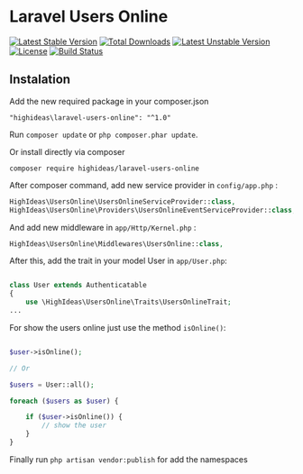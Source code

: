 # Laravel Users Online

[![Latest Stable Version](https://poser.pugx.org/highideas/laravel-users-online/v/stable)](https://packagist.org/packages/highideas/laravel-users-online) [![Total Downloads](https://poser.pugx.org/highideas/laravel-users-online/downloads)](https://packagist.org/packages/highideas/laravel-users-online) [![Latest Unstable Version](https://poser.pugx.org/highideas/laravel-users-online/v/unstable)](https://packagist.org/packages/highideas/laravel-users-online) [![License](https://poser.pugx.org/highideas/laravel-users-online/license)](https://packagist.org/packages/highideas/laravel-users-online)
[![Build Status](https://travis-ci.org/GabrielDeveloper/laravel-users-online.svg?branch=master)](https://travis-ci.org/GabrielDeveloper/laravel-users-online)
## Instalation

Add the new required package in your composer.json

```
"highideas\laravel-users-online": "^1.0"
```
Run `composer update` or `php composer.phar update`.

Or install directly via composer

```
composer require highideas/laravel-users-online
```

After composer command, add new service provider in `config/app.php` :

```php
HighIdeas\UsersOnline\UsersOnlineServiceProvider::class,
HighIdeas\UsersOnline\Providers\UsersOnlineEventServiceProvider::class,
```

And add new middleware in `app/Http/Kernel.php` :

```php
HighIdeas\UsersOnline\Middlewares\UsersOnline::class,
```

After this, add the trait in your model User in `app/User.php`:

```php

class User extends Authenticatable
{
    use \HighIdeas\UsersOnline\Traits\UsersOnlineTrait;
...

```

For show the users online just use the method `isOnline()`:

```php

$user->isOnline();

// Or

$users = User::all();

foreach ($users as $user) {

    if ($user->isOnline()) {
        // show the user
    }
}

```


Finally run `php artisan vendor:publish` for add the namespaces

